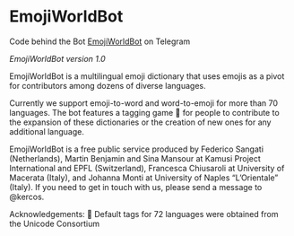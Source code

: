 # EmojiWorldBot
Code behind the Bot [EmojiWorldBot](https://t.me/emojiworldbot) on Telegram

*EmojiWorldBot version 1.0*

EmojiWorldBot is a multilingual emoji dictionary that uses
emojis as a pivot for contributors among dozens of diverse languages.

Currently we support emoji-to-word and word-to-emoji for more than 70 languages.
The bot features a tagging game 🐣 for people to contribute to the expansion of these dictionaries or the creation of new ones for any additional language.

EmojiWorldBot is a free public service produced by Federico Sangati (Netherlands), Martin Benjamin and Sina Mansour at Kamusi Project International and EPFL (Switzerland), Francesca Chiusaroli at University of Macerata (Italy), and Johanna Monti at University of Naples “L’Orientale” (Italy). If you need to get in touch with us, please send a message to @kercos.

Acknowledgements:
🔹 Default tags for 72 languages were obtained from the Unicode Consortium
